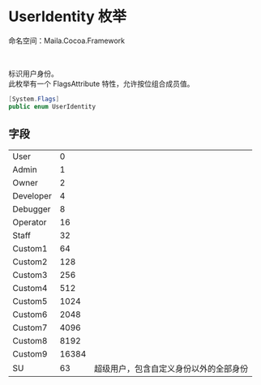 # UserIdentity 枚举
命名空间：Maila.Cocoa.Framework

<br>

标识用户身份。  
此枚举有一个 FlagsAttribute 特性，允许按位组合成员值。
```C#
[System.Flags]
public enum UserIdentity

```

## 字段
|           |       |                                     |
| -         | -     | -                                   |
| User      | 0     |                                     |
| Admin     | 1     |                                     |
| Owner     | 2     |                                     |
| Developer | 4     |                                     |
| Debugger  | 8     |                                     |
| Operator  | 16    |                                     |
| Staff     | 32    |                                     |
| Custom1   | 64    |                                     |
| Custom2   | 128   |                                     |
| Custom3   | 256   |                                     |
| Custom4   | 512   |                                     |
| Custom5   | 1024  |                                     |
| Custom6   | 2048  |                                     |
| Custom7   | 4096  |                                     |
| Custom8   | 8192  |                                     |
| Custom9   | 16384 |                                     |
| SU        | 63    | 超级用户，包含自定义身份以外的全部身份 |
